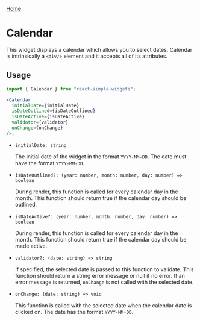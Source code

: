 [Home](../../../README.md)

# Calendar

This widget displays a calendar which allows you to select dates.
Calendar is intrinsically a `<div/>` element and it accepts all of its attributes.

## Usage

```jsx
import { Calendar } from "react-simple-widgets";

<Calendar
  initialDate={initialDate}
  isDateOutlined={isDateOutlined}
  isDateActive={isDateActive}
  validator={validator}
  onChange={onChange}
/>;
```

- `initialDate: string`

  The initial date of the widget in the format `YYYY-MM-DD`. The date must have the format `YYYY-MM-DD`.

- `isDateOutlined?: (year: number, month: number, day: number) => boolean`

  During render, this function is called for every calendar day in the month. This function should return true if the calendar day should be outlined.

- `isDateActive?: (year: number, month: number, day: number) => boolean`

  During render, this function is called for every calendar day in the month. This function should return true if the calendar day should be made active.

- `validator?: (date: string) => string`

  If specified, the selected date is passed to this function to validate. This function should return a string error message or null if no error. If an error message is returned, `onChange` is not called with the selected date.

- `onChange: (date: string) => void`

  This function is called with the selected date when the calendar date is clicked on. The date has the format `YYYY-MM-DD`.
